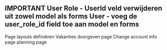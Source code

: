 IMPORTANT
    User Role - UserId veld verwijderen uit zowel model als forms
    User - voeg de user_role_id field toe aan model en forms
-----------------------------------------------------------------

Page layouts definiëren
    Vakanties doorgeven page
    Change account info page
    planning page